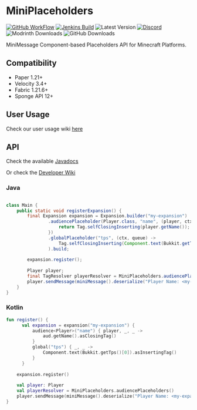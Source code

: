 # MiniPlaceholders
[![GitHub WorkFlow](https://img.shields.io/github/actions/workflow/status/MiniPlaceholders/MiniPlaceholders/build.yml?logo=GitHub&style=flat-square)](https://github.com/MiniPlaceholders/MiniPlaceholders/actions)
[![Jenkins Build](https://img.shields.io/jenkins/build?jobUrl=https%3A%2F%2Fci.codemc.io%2Fjob%2FMiniPlaceholders%2Fjob%2FMiniPlaceholders%2F&style=flat-square&logo=jenkins)](https://ci.codemc.io/job/MiniPlaceholders/job/MiniPlaceholders/)
![Latest Version](https://img.shields.io/github/v/release/MiniPlaceholders/MiniPlaceholders?style=flat-square)
[![Discord](https://img.shields.io/discord/899740810956910683?color=7289da&logo=Discord&label=Discord&style=flat-square)](https://discord.gg/5NMMzK5mAn)
![Modrinth Downloads](https://img.shields.io/modrinth/dt/HQyibRsN?logo=Modrinth&style=flat-square)
![GitHub Downloads](https://img.shields.io/github/downloads/MiniPlaceholders/MiniPlaceholders/total?logo=GitHub&style=flat-square)



MiniMessage Component-based Placeholders API for Minecraft Platforms.

## Compatibility
- Paper 1.21+
- Velocity 3.4+
- Fabric 1.21.6+
- Sponge API 12+

## User Usage

Check our user usage wiki [here](https://miniplaceholders.github.io/docs/user-guide/User-Getting-Started)

## API

Check the available [Javadocs](https://javadoc.io/doc/io.github.miniplaceholders/miniplaceholders-api)

Or check the [Developer Wiki](https://miniplaceholders.github.io/docs/developer-guide/Developer-Getting-Started)

### Java
```java

class Main {
    public static void registerExpansion() {
        final Expansion expansion = Expansion.builder("my-expansion")
                .audiencePlaceholder(Player.class, "name", (player, ctx, queue) -> {
                    return Tag.selfClosingInserting(player.getName());
                })
                .globalPlaceholder("tps", (ctx, queue) ->
                    Tag.selfClosingInserting(Component.text(Bukkit.getTps()[0]))
                ).build;
        
        expansion.register();
        
        Player player;
        final TagResolver playerResolver = MiniPlaceholders.audiencePlaceholders();
        player.sendMessage(miniMessage().deserialize("Player Name: <my-expansion_name>", player, playerResolver));
    }
}

```

### Kotlin
```kotlin
fun register() {
      val expansion = expansion("my-expansion") {
          audience<Player>("name") { player, _, _ ->
              aud.getName().asClosingTag()
          }
          global("tps") { _, _ ->
              Component.text(Bukkit.getTps()[0]).asInsertingTag()
          }
      }
    
    expansion.register()
    
    val player: Player
    val playerResolver = MiniPlaceholders.audiencePlaceholders()
    player.sendMessage(miniMessage().deserialize("Player Name: <my-expansion_name>", player, playerResolver))
}
```
